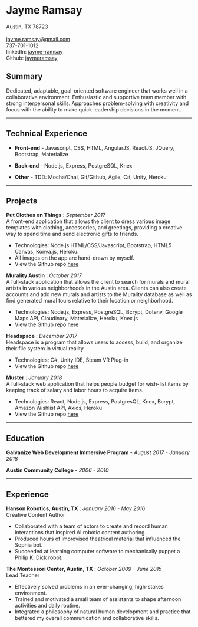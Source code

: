 Jayme Ramsay
============

Austin, TX 78723 <br>           
jayme.ramsay@gmail.com <br>
737-701-1012 <br> 
linkedIn: [jayme-ramsay](https://www.linkedin.com/in/jayme-ramsay/) <br>
Github: [jaymeramsay](https://github.com/jaymeramsay)


Summary
---------
Dedicated, adaptable, goal-oriented software engineer that works well in a collaborative environment. 
Enthusiastic and supportive team member with strong interpersonal skills. Approaches problem-solving with creativity 
and focus with the ability to make quick leadership decisions in the moment.

----


Technical Experience
--------------------
* **Front-end** - Javascript, CSS, HTML, AngularJS, ReactJS, JQuery, Bootstrap, Materialize

* **Back-end** - Node.js, Express, PostgreSQL, Knex

* **Other** - TDD: Mocha/Chai, Git/Github, Agile, C#, Unity, Heroku

----


Projects
--------

**Put Clothes on Things**
:			*September 2017*
<br>
A front-end application that allows the client to dress various image templates with clothing, accessories, and greetings, 
providing a creative way to spend time and send electronic gifts to friends.
* Technologies: Node.js HTML/CSS/Javascript, Bootstrap, HTML5 Canvas, Konva.js, Heroku. 
* All images on the app are hand-drawn by myself. 
* View the Github repo [here](https://github.com/jaymeramsay/Q1project) 

**Murality Austin**
:			*October 2017*
<br>
A full-stack application that allows the client to search for murals and mural artists in various neighborhoods in the Austin area. 
Clients can also create accounts and add new murals and artists to the Murality database as well as find generated mural tours relative
to their location or neighborhood. 
* Technologies: Node.js, Express, PostgreSQL, Bcrypt, Dotenv, Google Maps API, Cloudinary, Materialize, Heroku, Knex.js 
* View the Github repo [here](https://github.com/wittrura/Murality) 

**Headspace**
:			*December 2017*
<br>
Headspace is a program that allows users to access, build, and organize their file system in virtual reality.
* Technologies: C#, Unity IDE, Steam VR Plug-in 
* View the Github repo [here](https://github.com/jaymeramsay/Headspace) 

**Muster**
:			*January 2018*
<br>
A full-stack web application that helps people budget for wish-list items by keeping track of salary and labor hours to acquire items.
* Technologies: React, Node.js, Express, PostgresQL, Knex, Bcrypt, Amazon Wishlist API, Axios, Heroku
* View the Github repo [here](https://github.com/jaymeramsay/Muster) 

---

Education
---------

 **Galvanize Web Development Immersive Program** - *August 2017 - January 2018*

 **Austin Community College** - *2006 - 2010*

---

Experience
----------

**Hanson Robotics, Austin, TX**		:					*January 2016 - May 2016* <br>
Creative Content Author <br>
* Collaborated with a team of actors to create and record human interactions that inspired AI robotic content authoring. 
* Produced hours of improvised theatrical material that influenced the Sophia bot. 
* Succeeded at learning computer software to mechanically puppet a Philip K. Dick robot. 

**The Montessori Center, Austin, TX**		:		 *October 2009 - June 2015* <br>
Lead Teacher <br>
* Effectively solved problems in an ever-changing, high-stakes environment. 
* Trained and motivated a small team of assistants to shape afternoon activities and daily routine.
* Integrated a philosophy of natural human development and practice that bettered my overall communication and collaborative skills.
